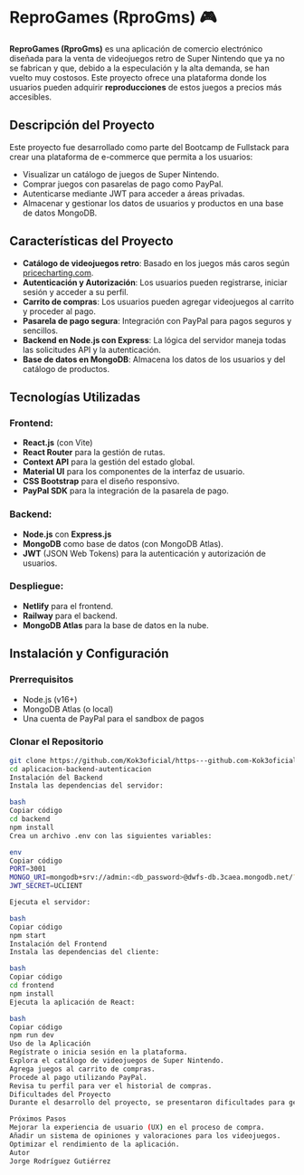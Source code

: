 # ReproGames (RproGms) 🎮

**ReproGames (RproGms)** es una aplicación de comercio electrónico diseñada para la venta de videojuegos retro de Super Nintendo que ya no se fabrican y que, debido a la especulación y la alta demanda, se han vuelto muy costosos. Este proyecto ofrece una plataforma donde los usuarios pueden adquirir **reproducciones** de estos juegos a precios más accesibles.

## Descripción del Proyecto

Este proyecto fue desarrollado como parte del Bootcamp de Fullstack para crear una plataforma de e-commerce que permita a los usuarios:

- Visualizar un catálogo de juegos de Super Nintendo.
- Comprar juegos con pasarelas de pago como PayPal.
- Autenticarse mediante JWT para acceder a áreas privadas.
- Almacenar y gestionar los datos de usuarios y productos en una base de datos MongoDB.

## Características del Proyecto

- **Catálogo de videojuegos retro**: Basado en los juegos más caros según [pricecharting.com](https://www.pricecharting.com).
- **Autenticación y Autorización**: Los usuarios pueden registrarse, iniciar sesión y acceder a su perfil.
- **Carrito de compras**: Los usuarios pueden agregar videojuegos al carrito y proceder al pago.
- **Pasarela de pago segura**: Integración con PayPal para pagos seguros y sencillos.
- **Backend en Node.js con Express**: La lógica del servidor maneja todas las solicitudes API y la autenticación.
- **Base de datos en MongoDB**: Almacena los datos de los usuarios y del catálogo de productos.

## Tecnologías Utilizadas

### Frontend:
- **React.js** (con Vite)
- **React Router** para la gestión de rutas.
- **Context API** para la gestión del estado global.
- **Material UI** para los componentes de la interfaz de usuario.
- **CSS Bootstrap** para el diseño responsivo.
- **PayPal SDK** para la integración de la pasarela de pago.

### Backend:
- **Node.js** con **Express.js**
- **MongoDB** como base de datos (con MongoDB Atlas).
- **JWT** (JSON Web Tokens) para la autenticación y autorización de usuarios.
  
### Despliegue:
- **Netlify** para el frontend.
- **Railway** para el backend.
- **MongoDB Atlas** para la base de datos en la nube.

## Instalación y Configuración

### Prerrequisitos
- Node.js (v16+)
- MongoDB Atlas (o local)
- Una cuenta de PayPal para el sandbox de pagos

### Clonar el Repositorio

```bash
git clone https://github.com/Kok3oficial/https---github.com-Kok3oficial-api-game.git
cd aplicacion-backend-autenticacion
Instalación del Backend
Instala las dependencias del servidor:

bash
Copiar código
cd backend
npm install
Crea un archivo .env con las siguientes variables:

env
Copiar código
PORT=3001
MONGO_URI=mongodb+srv://admin:<db_password>@dwfs-db.3caea.mongodb.net/?retryWrites=true&w=majority&appName=dwfs-db
JWT_SECRET=UCLIENT

Ejecuta el servidor:

bash
Copiar código
npm start
Instalación del Frontend
Instala las dependencias del cliente:

bash
Copiar código
cd frontend
npm install
Ejecuta la aplicación de React:

bash
Copiar código
npm run dev
Uso de la Aplicación
Regístrate o inicia sesión en la plataforma.
Explora el catálogo de videojuegos de Super Nintendo.
Agrega juegos al carrito de compras.
Procede al pago utilizando PayPal.
Revisa tu perfil para ver el historial de compras.
Dificultades del Proyecto
Durante el desarrollo del proyecto, se presentaron dificultades para gestionar correctamente la conexión y consulta de datos en la base de datos MongoDB. Sin embargo, estos problemas fueron solucionados para garantizar un flujo de trabajo estable y eficiente.

Próximos Pasos
Mejorar la experiencia de usuario (UX) en el proceso de compra.
Añadir un sistema de opiniones y valoraciones para los videojuegos.
Optimizar el rendimiento de la aplicación.
Autor
Jorge Rodríguez Gutiérrez
